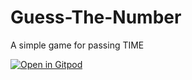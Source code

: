 # Guess-The-Number
A simple game for passing TIME

[![Open in Gitpod](https://gitpod.io/button/open-in-gitpod.svg)](https://gitpod.io/#https://github.com/DhanushAdithya/Guess-The-Number)
